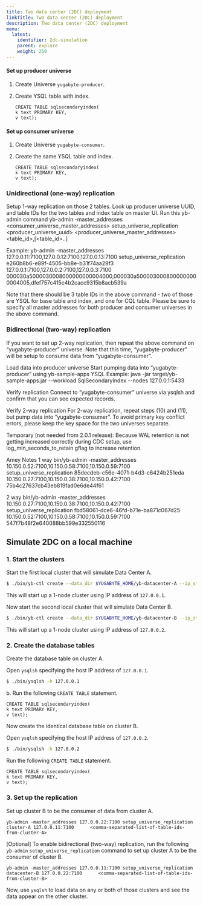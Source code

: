 ```yaml
---
title: Two data center (2DC) deployment
linkTitle: Two data center (2DC) deployment
description: Two data center (2DC) deployment
menu:
  latest:
    identifier: 2dc-simulation
    parent: explore
    weight: 250
---
```



#### Set up producer universe

1. Create Universe `yugabyte-producer`.
2. Create YSQL table with index.

    ```postgresql
    CREATE TABLE sqlsecondaryindex(
    k text PRIMARY KEY,
    v text);
    ```

#### Set up consumer universe

1. Create Universe `yugabyte-consumer`.
2. Create the same YSQL table and index.

    ```postgresql
    CREATE TABLE sqlsecondaryindex(
    k text PRIMARY KEY,
    v text);
    ```

### Unidirectional  (one-way) replication

Setup 1-way replication on those 2 tables.
Look up producer universe UUID, and table IDs for the two tables and index table on master UI.
Run this yb-admin command
yb-admin -master_addresses <consumer_universe_master_addresses> setup_universe_replication <producer_universe_uuid> <producer_universe_master_addresses> <table_id>,[<table_id>..]

Example:
yb-admin -master_addresses 127.0.0.11:7100,127.0.0.12:7100,127.0.0.13:7100 setup_universe_replication e260b8b6-e89f-4505-bb8e-b31f74aa29f3 127.0.0.1:7100,127.0.0.2:7100,127.0.0.3:7100 000030a5000030008000000000004000,000030a5000030008000000000004005,dfef757c415c4b2cacc9315b8acb539a

Note that there should be 3 table IDs in the above command - two of those are YSQL for base table and index, and one for CQL table.
Please be sure to specify all master addresses for both producer and consumer universes in the above command.

### Bidirectional (two-way) replication

If you want to set up 2-way replication, then repeat the above command on “yugabyte-producer” universe. Note that this time, “yugabyte-producer” will be setup to consume data from “yugabyte-consumer”.

Load data into producer universe
Start pumping data into “yugabyte-producer” using yb-sample-apps
YSQL Example: java -jar target/yb-sample-apps.jar --workload SqlSecondaryIndex  --nodes 127.0.0.1:5433

Verify replication
Connect to “yugabyte-consumer” universe via ysqlsh and confirm that you can see expected records.


Verify 2-way replication
For 2-way replication, repeat steps (10) and (11), but pump data into “yugabyte-consumer”. To avoid primary key conflict errors, please keep the key space for the two universes separate.

Temporary (not needed from 2.0.1 release):
Because WAL retention is not getting increased correctly during CDC setup, use log_min_seconds_to_retain gflag to increase retention.

Amey Notes
1 way
bin/yb-admin -master_addresses 10.150.0.52:7100,10.150.0.58:7100,10.150.0.59:7100 setup_universe_replication 85decdeb-c56e-4071-b4d3-c6424b251eda 10.150.0.27:7100,10.150.0.38:7100,10.150.0.42:7100 75b4c27637cb43eb819fad0e6de44f61

2 way
bin/yb-admin -master_addresses 10.150.0.27:7100,10.150.0.38:7100,10.150.0.42:7100 setup_universe_replication fbd58061-dce6-46fd-b71e-ba871c067d25 10.150.0.52:7100,10.150.0.58:7100,10.150.0.59:7100 547f7b48f2e640088bb599e332550116

## Simulate 2DC on a local machine

### 1. Start the clusters

Start the first local cluster that will simulate Data Center A.

```sh
$ ./bin/yb-ctl create --data_dir $YUGABYTE_HOME/yb-datacenter-A --ip_start 1
```

This will start up a 1-node cluster using IP address of `127.0.0.1`.

Now start the second local cluster that will simulate Data Center B.

```sh
$ ./bin/yb-ctl create --data_dir $YUGABYTE_HOME/yb-datacenter-B --ip_start 2
```

This will start up a 1-node cluster using IP address of `127.0.0.2`.

### 2. Create the database tables

Create the database table on cluster A.

Open `ysqlsh` specifying the host IP address of `127.0.0.1`.

```sh
$ ./bin/ysqlsh -h 127.0.0.1
```

b. Run the following `CREATE TABLE` statement.

```postgresql
CREATE TABLE sqlsecondaryindex(
k text PRIMARY KEY,
v text);
```

Now create the identical database table on cluster B.

Open `ysqlsh` specifying the host IP address of `127.0.0.2`.

```sh
$ ./bin/ysqlsh -h 127.0.0.2
```

Run the following `CREATE TABLE` statement.

```postgresql
CREATE TABLE sqlsecondaryindex(
k text PRIMARY KEY,
v text);
```

### 3. Set up the replication

Set up cluster B to be the consumer of data from cluster A.

```postgresql
yb-admin -master_addresses 127.0.0.22:7100 setup_universe_replication cluster-A 127.0.0.11:7100      <comma-separated-list-of-table-ids-from-cluster-A>
```

[Optional] To enable bidirectional (two-way) replication, run the following `yb-admin` `setup_universe_replication` command to set up cluster A to be the consumer of cluster B.

```postgresql
yb-admin -master_addresses 127.0.0.11:7100 setup_universe_replication datacenter-B 127.0.0.22:7100      <comma-separated-list-of-table-ids-from-cluster-B>
```

Now, use `ysqlsh` to load data on any or both of those clusters and see the data appear on the other cluster.
